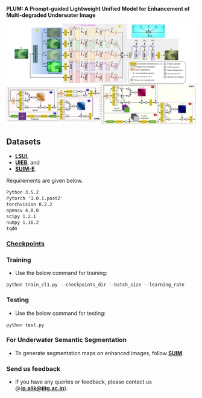 **PLUM: A Prompt-guided Lightweight Unified Model for Enhancement of Multi-degraded Underwater Image** 

![Block](PLUM_dia.png)

## Datasets
  - [**LSUI**](https://drive.google.com/file/d/10gD4s12uJxCHcuFdX9Khkv37zzBwNFbL/view), 
  - [**UIEB**](https://li-chongyi.github.io/proj_benchmark.html), and
  - [**SUIM-E**](https://drive.google.com/drive/folders/1gA3Ic7yOSbHd3w214-AgMI9UleAt4bRM).

Requirements are given below.
```
Python 3.5.2
Pytorch '1.0.1.post2'
torchvision 0.2.2
opencv 4.0.0
scipy 1.2.1
numpy 1.16.2
tqdm
```
### [Checkpoints](https://drive.google.com/drive/folders/1lMp9zk5KkjvafEtpKYVso78FiWQFAmQ3?usp=sharing)

### Training
- Use the below command for training:
```
python train_cl1.py --checkpoints_dir --batch_size --learning_rate             
```
### Testing
- Use the below command for testing:
```
python test.py  
```
### For Underwater Semantic Segmentation
- To generate segmentation maps on enhanced images, follow [**SUIM**](https://github.com/xahidbuffon/SUIM). 

### Send us feedback
- If you have any queries or feedback, please contact us @(**p.alik@iitg.ac.in**).
